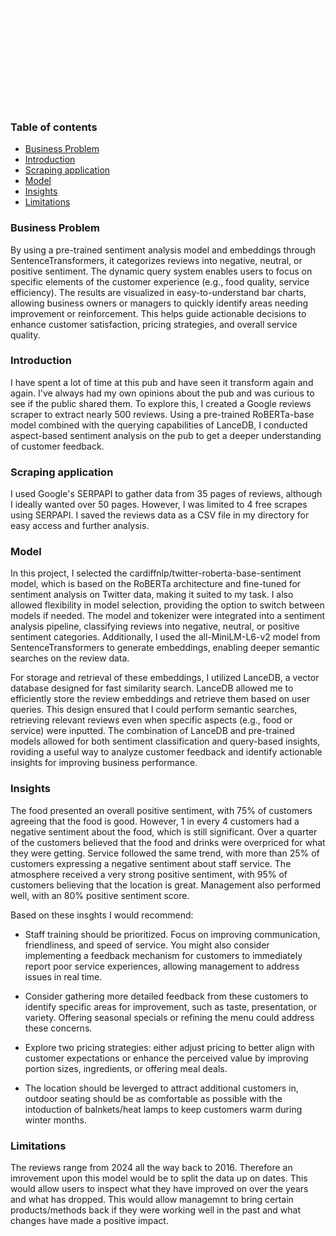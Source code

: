 <h1 align="center" style="color:#FFFFFF; font-family: 'Arial', sans-serif;">Cutters Wharf Sentiment Analysis 🍺</h1> <p align="left" style="color:#FFFFFF; font-family: 'Verdana', sans-serif;"> <b> Key findings: The pub seemed to be performing well in all areas queried. Customers appeared to have strong opinions, as there was a low number of neutral reviews across all areas. The food had an overall positive sentiment; however, there were still a reasonable number of negative reviews. Price and service performed similarly to food, though slightly less positive. Location and atmosphere were overwhelmingly positive, and management also received significantly positive feedback.</b>

### Table of contents
- [Business Problem](#business-problem)
- [Introduction](#introduction)
- [Scraping application](#scraping-application)
- [Model](#model)
- [Insights](#insights)
- [Limitations](#limitations)

### Business Problem
By using a pre-trained sentiment analysis model and embeddings through SentenceTransformers, it categorizes reviews into negative, neutral, or positive sentiment. The dynamic query system enables users to focus on specific elements of the customer experience (e.g., food quality, service efficiency). The results are visualized in easy-to-understand bar charts, allowing business owners or managers to quickly identify areas needing improvement or reinforcement. This helps guide actionable decisions to enhance customer satisfaction, pricing strategies, and overall service quality.

### Introduction
I have spent a lot of time at this pub and have seen it transform again and again. I've always had my own opinions about the pub and was curious to see if the public shared them. To explore this, I created a Google reviews scraper to extract nearly 500 reviews. Using a pre-trained RoBERTa-base model combined with the querying capabilities of LanceDB, I conducted aspect-based sentiment analysis on the pub to get a deeper understanding of customer feedback. 

### Scraping application
I used Google's SERPAPI to gather data from 35 pages of reviews, although I ideally wanted over 50 pages. However, I was limited to 4 free scrapes using SERPAPI. I saved the reviews data as a CSV file in my directory for easy access and further analysis.

### Model
In this project, I selected the cardiffnlp/twitter-roberta-base-sentiment model, which is based on the RoBERTa architecture and fine-tuned for sentiment analysis on Twitter data, making it suited to my task. I also allowed flexibility in model selection, providing the option to switch between models if needed. The model and tokenizer were integrated into a sentiment analysis pipeline, classifying reviews into negative, neutral, or positive sentiment categories. Additionally, I used the all-MiniLM-L6-v2 model from SentenceTransformers to generate embeddings, enabling deeper semantic searches on the review data.

For storage and retrieval of these embeddings, I utilized LanceDB, a vector database designed for fast similarity search. LanceDB allowed me to efficiently store the review embeddings and retrieve them based on user queries. This design ensured that I could perform semantic searches, retrieving relevant reviews even when specific aspects (e.g., food or service) were inputted. The combination of LanceDB and pre-trained models allowed for both sentiment classification and query-based insights, roviding a useful way to analyze customer feedback and identify actionable insights for improving business performance.

### Insights
The food presented an overall positive sentiment, with 75% of customers agreeing that the food is good. However, 1 in every 4 customers had a negative sentiment about the food, which is still significant. Over a quarter of the customers believed that the food and drinks were overpriced for what they were getting. Service followed the same trend, with more than 25% of customers expressing a negative sentiment about staff service. The atmosphere received a very strong positive sentiment, with 95% of customers believing that the location is great. Management also performed well, with an 80% positive sentiment score.

Based on these insghts I would recommend:

- Staff training should be prioritized. Focus on improving communication, friendliness, and speed of service. You might also consider implementing a feedback mechanism for customers to immediately report poor service experiences, allowing management to address issues in real time.
  
- Consider gathering more detailed feedback from these customers to identify specific areas for improvement, such as taste, presentation, or variety. Offering seasonal specials or refining the menu could address these concerns.
  
- Explore two pricing strategies: either adjust pricing to better align with customer expectations or enhance the perceived value by improving portion sizes, ingredients, or offering meal deals.
  
- The location should be leverged to attract additional customers in, outdoor seating should be as comfortable as possible with the intoduction of balnkets/heat lamps to keep customers warm during winter months.

### Limitations
The reviews range from 2024 all the way back to 2016. Therefore an imrovement upon this model would be to split the data up on dates. This would allow users to inspect what they have improved on over the years and what has dropped. This would allow managemnt to bring certain products/methods back if they were working well in the past and what changes have made a positive impact.
